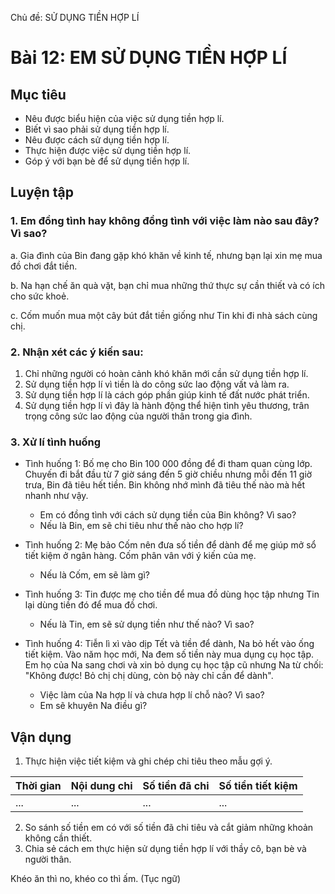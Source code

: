 Chủ đề: SỬ DỤNG TIỀN HỢP LÍ

# Bài 12: EM SỬ DỤNG TIỀN HỢP LÍ

## Mục tiêu

- Nêu được biểu hiện của việc sử dụng tiền hợp lí.
- Biết vì sao phải sử dụng tiền hợp lí.
- Nêu được cách sử dụng tiền hợp lí.
- Thực hiện được việc sử dụng tiền hợp lí.
- Góp ý với bạn bè để sử dụng tiền hợp lí.

## Luyện tập

### 1. Em đồng tình hay không đồng tình với việc làm nào sau đây? Vì sao?

a. Gia đình của Bin đang gặp khó khăn về kinh tế, nhưng bạn lại xin mẹ mua đồ chơi đắt tiền.

b. Na hạn chế ăn quà vặt, bạn chỉ mua những thứ thực sự cần thiết và có ích cho sức khoẻ.

c. Cốm muốn mua một cây bút đắt tiền giống như Tin khi đi nhà sách cùng chị.

### 2. Nhận xét các ý kiến sau:

1. Chỉ những người có hoàn cảnh khó khăn mới cần sử dụng tiền hợp lí.
2. Sử dụng tiền hợp lí vì tiền là do công sức lao động vất vả làm ra.
3. Sử dụng tiền hợp lí là cách góp phần giúp kinh tế đất nước phát triển.
4. Sử dụng tiền hợp lí vì đây là hành động thể hiện tình yêu thương, trân trọng công sức lao động của người thân trong gia đình.

### 3. Xử lí tình huống

- Tình huống 1:
    Bố mẹ cho Bin 100 000 đồng để đi tham quan cùng lớp. Chuyến đi bắt đầu từ 7 giờ sáng đến 5 giờ chiều nhưng mỗi đến 11 giờ trưa, Bin đã tiêu hết tiền. Bin không nhớ mình đã tiêu thế nào mà hết nhanh như vậy.
    - Em có đồng tình với cách sử dụng tiền của Bin không? Vì sao?
    - Nếu là Bin, em sẽ chi tiêu như thế nào cho hợp lí?

- Tình huống 2:
    Mẹ bảo Cốm nên đưa số tiền để dành để mẹ giúp mở sổ tiết kiệm ở ngân hàng. Cốm phân vân với ý kiến của mẹ.
    - Nếu là Cốm, em sẽ làm gì?

- Tình huống 3:
    Tin được mẹ cho tiền để mua đồ dùng học tập nhưng Tin lại dùng tiền đó để mua đồ chơi.
    - Nếu là Tin, em sẽ sử dụng tiền như thế nào? Vì sao?

- Tình huống 4:
    Tiễn lì xì vào dịp Tết và tiền để dành, Na bỏ hết vào ống tiết kiệm. Vào năm học mới, Na đem số tiền này mua dụng cụ học tập. Em họ của Na sang chơi và xin bỏ dụng cụ học tập cũ nhưng Na từ chối: "Không được! Bỏ chị chị dùng, còn bộ này chỉ cần để dành".
    - Việc làm của Na hợp lí và chưa hợp lí chỗ nào? Vì sao?
    - Em sẽ khuyên Na điều gì?

## Vận dụng

1. Thực hiện việc tiết kiệm và ghi chép chi tiêu theo mẫu gợi ý.

| Thời gian | Nội dung chi | Số tiền đã chi | Số tiền tiết kiệm |
| :-------- | :----------- | :------------- | :---------------- |
| ...       | ...          | ...            | ...               |

2. So sánh số tiền em có với số tiền đã chi tiêu và cắt giảm những khoản không cần thiết.
3. Chia sẻ cách em thực hiện sử dụng tiền hợp lí với thầy cô, bạn bè và người thân.

Khéo ăn thì no, khéo co thì ấm.
(Tục ngữ)
